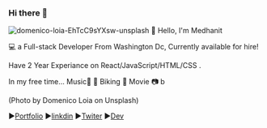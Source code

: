 ### Hi there 👋
![domenico-loia-EhTcC9sYXsw-unsplash](https://user-images.githubusercontent.com/70830116/109610278-8c593000-7afa-11eb-9344-bc3090a559f8.jpg)
:wave:
Hello, I'm Medhanit

:computer: a Full-stack Developer From Washington Dc, Currently available for hire!

Have 2 Year Experiance on  React/JavaScript/HTML/CSS .

In my free time...
Music:musical_score: :telescope: Biking :bicyclist:  Movie  :camera: b

(Photo by Domenico Loia on Unsplash)

:arrow_forward:[Portfolio](https://developermed.com/)
:arrow_forward:[linkdin](https://www.linkedin.com/in/medhanit-endale-15b7861b6/)
:arrow_forward:[Twiter](https://twitter.com/home)
:arrow_forward:[Dev](https://dev.to/medendale)
